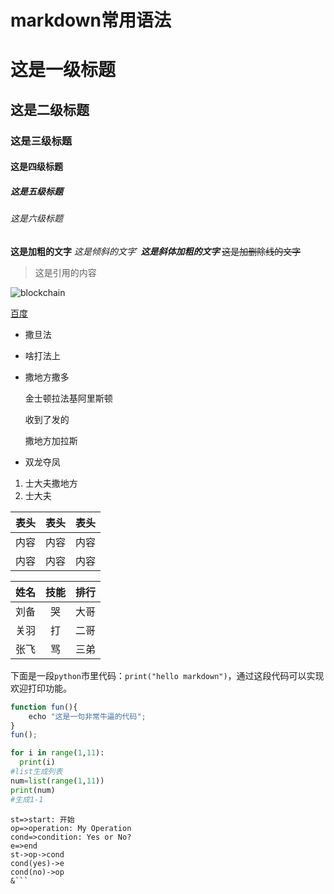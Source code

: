 # markdown常用语法

# 这是一级标题
## 这是二级标题
### 这是三级标题
#### 这是四级标题
##### 这是五级标题
###### 这是六级标题

**这是加粗的文字**
*这是倾斜的文字*`
***这是斜体加粗的文字***
~~这是加删除线的文字~~

>这是引用的内容





![blockchain](https://upload-images.jianshu.io/upload_images/6860761-fd2f51090a890873.jpg?imageMogr2/auto-orient/strip|imageView2/2/w/550/format/webp)



[百度](http://baidu.com)



- 撒旦法

- 啥打法上

- 撒地方撒多

  金士顿拉法基阿里斯顿

  收到了发的

  撒地方加拉斯

+ 双龙夺凤





1. 士大夫撒地方
2. 士大夫

| 表头 | 表头 | 表头 |
| ---- | :--: | ---: |
| 内容 | 内容 | 内容 |
| 内容 | 内容 | 内容 |

| 姓名 | 技能 | 排行 |
| ---- | :--: | ---: |
| 刘备 |  哭  | 大哥 |
| 关羽 |  打  | 二哥 |
| 张飞 |  骂  | 三弟 |

下面是一段`python`市里代码：`print("hello markdown")`，通过这段代码可以实现欢迎打印功能。

```javascript
function fun(){
    echo "这是一句非常牛逼的代码";
}
fun();
```

```python
for i in range(1,11):
  print(i)
#list生成列表
num=list(range(1,11))
print(num)
#生成1-1 
```

```flow
st=>start: 开始
op=>operation: My Operation
cond=>condition: Yes or No?
e=>end
st->op->cond
cond(yes)->e
cond(no)->op
&```
```